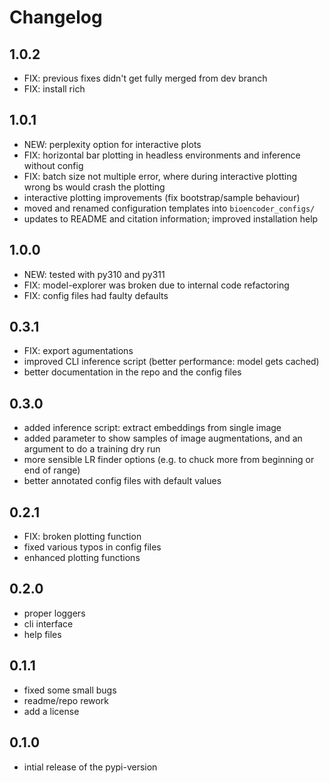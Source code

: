 # Changelog

## 1.0.2
- FIX: previous fixes didn't get fully merged from dev branch
- FIX: install rich

## 1.0.1
- NEW: perplexity option for interactive plots
- FIX: horizontal bar plotting in headless environments and inference without config
- FIX: batch size not multiple error, where during interactive plotting wrong bs would crash the plotting
- interactive plotting improvements (fix bootstrap/sample behaviour)
- moved and renamed configuration templates into `bioencoder_configs/`
- updates to README and citation information; improved installation help

## 1.0.0
- NEW: tested with py310 and py311
- FIX: model-explorer was broken due to internal code refactoring
- FIX: config files had faulty defaults

## 0.3.1
- FIX: export agumentations
- improved CLI inference script (better performance: model gets cached)
- better documentation in the repo and the config files

## 0.3.0
- added inference script: extract embeddings from single image
- added parameter to show samples of image augmentations, and an argument to do a training dry run
- more sensible LR finder options (e.g. to chuck more from beginning or end of range)
- better annotated config files with default values

## 0.2.1
- FIX: broken plotting function
- fixed various typos in config files
- enhanced plotting functions

## 0.2.0
- proper loggers
- cli interface
- help files

## 0.1.1

- fixed some small bugs
- readme/repo rework
- add a license

## 0.1.0

- intial release of the pypi-version
